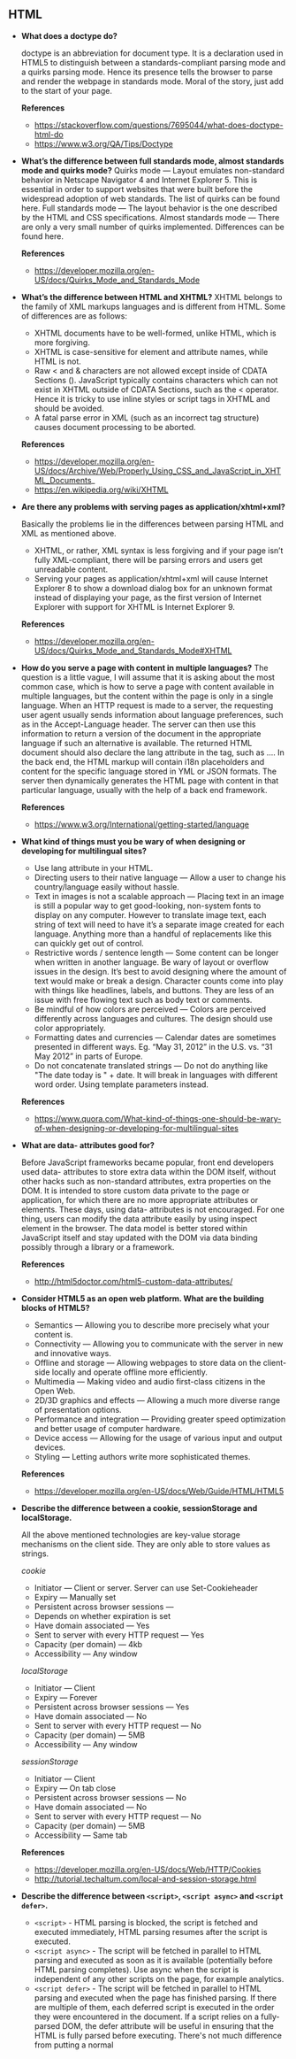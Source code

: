 ## HTML

* **What does a doctype do?**

  doctype is an abbreviation for document type. It is a declaration used in HTML5 to distinguish between a standards-compliant parsing mode and a quirks parsing mode. Hence its presence tells the browser to parse and render the webpage in standards mode.
  Moral of the story, just add <!DOCTYPE html> to the start of your page.

  **References**
  * https://stackoverflow.com/questions/7695044/what-does-doctype-html-do
  * https://www.w3.org/QA/Tips/Doctype
  
* **What’s the difference between full standards mode, almost standards mode and quirks mode?**
  Quirks mode — Layout emulates non-standard behavior in Netscape Navigator 4 and Internet Explorer 5. This is essential in order to support websites that were built before the widespread adoption of web standards. The list of quirks can be found here.
  Full standards mode — The layout behavior is the one described by the HTML and CSS specifications.
  Almost standards mode — There are only a very small number of quirks implemented. Differences can be found here.
  
  **References**
  * https://developer.mozilla.org/en-US/docs/Quirks_Mode_and_Standards_Mode
  
* **What’s the difference between HTML and XHTML?**
  XHTML belongs to the family of XML markups languages and is different from HTML. Some of differences are as follows:
  
  * XHTML documents have to be well-formed, unlike HTML, which is more forgiving.
  * XHTML is case-sensitive for element and attribute names, while HTML is not.
  * Raw < and & characters are not allowed except inside of CDATA Sections (<![CDATA[ ... ]]>). JavaScript typically contains characters which can not exist in XHTML outside of CDATA Sections, such as the < operator. Hence it is tricky to use inline styles or script tags in XHTML and should be avoided.
  * A fatal parse error in XML (such as an incorrect tag structure) causes document processing to be aborted.
  
  **References**
  * https://developer.mozilla.org/en-US/docs/Archive/Web/Properly_Using_CSS_and_JavaScript_in_XHTML_Documents_
  * https://en.wikipedia.org/wiki/XHTML
  
* **Are there any problems with serving pages as application/xhtml+xml?**

  Basically the problems lie in the differences between parsing HTML and XML as mentioned above.
  
  * XHTML, or rather, XML syntax is less forgiving and if your page isn’t fully XML-compliant, there will be parsing errors and users get unreadable content.
  * Serving your pages as application/xhtml+xml will cause Internet Explorer 8 to show a download dialog box for an unknown format instead of displaying your page, as the first version of Internet Explorer with support for XHTML is Internet Explorer 9.
  
  **References**
  * https://developer.mozilla.org/en-US/docs/Quirks_Mode_and_Standards_Mode#XHTML
  
* **How do you serve a page with content in multiple languages?**
  The question is a little vague, I will assume that it is asking about the most common case, which is how to serve a page with content available in multiple languages, but the content within the page is only in a single language.
  When an HTTP request is made to a server, the requesting user agent usually sends information about language preferences, such as in the Accept-Language header. The server can then use this information to return a version of the document in the appropriate language if such an alternative is available. The returned HTML document should also declare the lang attribute in the <html> tag, such as <html lang="en">...</html>.
  In the back end, the HTML markup will contain i18n placeholders and content for the specific language stored in YML or JSON formats. The server then dynamically generates the HTML page with content in that particular language, usually with the help of a back end framework.
  
  **References**
  * https://www.w3.org/International/getting-started/language
  
* **What kind of things must you be wary of when designing or developing for multilingual sites?**

  * Use lang attribute in your HTML.
  * Directing users to their native language — Allow a user to change his country/language easily without hassle.
  * Text in images is not a scalable approach — Placing text in an image is still a popular way to get good-looking, non-system fonts to display on any computer. However to translate image text, each string of text will need to have it’s a separate image created for each language. Anything more than a handful of replacements like this can quickly get out of control.
  * Restrictive words / sentence length — Some content can be longer when written in another language. Be wary of layout or overflow issues in the design. It’s best to avoid designing where the amount of text would make or break a design. Character counts come into play with things like headlines, labels, and buttons. They are less of an issue with free flowing text such as body text or comments.
  * Be mindful of how colors are perceived — Colors are perceived differently across languages and cultures. The design should use color appropriately.
  * Formatting dates and currencies — Calendar dates are sometimes presented in different ways. Eg. “May 31, 2012” in the U.S. vs. “31 May 2012” in parts of Europe.
  * Do not concatenate translated strings — Do not do anything like "The date today is " + date. It will break in languages with different word order. Using template parameters instead.
  
  **References**
  * https://www.quora.com/What-kind-of-things-one-should-be-wary-of-when-designing-or-developing-for-multilingual-sites
  
* **What are data- attributes good for?**

  Before JavaScript frameworks became popular, front end developers used data- attributes to store extra data within the DOM itself, without other hacks such as non-standard attributes, extra properties on the DOM. It is intended to store custom data private to the page or application, for which there are no more appropriate attributes or elements.
  These days, using data- attributes is not encouraged. For one thing, users can modify the data attribute easily by using inspect element in the browser. The data model is better stored within JavaScript itself and stay updated with the DOM via data binding possibly through a library or a framework.
  
  **References**
  * http://html5doctor.com/html5-custom-data-attributes/
  
* **Consider HTML5 as an open web platform. What are the building blocks of HTML5?**

  * Semantics — Allowing you to describe more precisely what your content is.
  * Connectivity — Allowing you to communicate with the server in new and innovative ways.
  * Offline and storage — Allowing webpages to store data on the client-side locally and operate offline more efficiently.
  * Multimedia — Making video and audio first-class citizens in the Open Web.
  * 2D/3D graphics and effects — Allowing a much more diverse range of presentation options.
  * Performance and integration — Providing greater speed optimization and better usage of computer hardware.
  * Device access — Allowing for the usage of various input and output devices.
  * Styling — Letting authors write more sophisticated themes.
  
  **References**
  * https://developer.mozilla.org/en-US/docs/Web/Guide/HTML/HTML5
  
* **Describe the difference between a cookie, sessionStorage and localStorage.**

  All the above mentioned technologies are key-value storage mechanisms on the client side. They are only able to store values as strings.
  
  *cookie*
  * Initiator — Client or server. Server can use Set-Cookieheader
  * Expiry — Manually set
  * Persistent across browser sessions — 
  * Depends on whether expiration is set
  * Have domain associated — Yes
  * Sent to server with every HTTP request — Yes
  * Capacity (per domain) — 4kb
  * Accessibility — Any window
  
  *localStorage*
  * Initiator — Client
  * Expiry — Forever
  * Persistent across browser sessions — Yes
  * Have domain associated — No
  * Sent to server with every HTTP request — No
  * Capacity (per domain) — 5MB
  * Accessibility — Any window
  
  *sessionStorage*
  * Initiator — Client
  * Expiry — On tab close
  * Persistent across browser sessions — No
  * Have domain associated — No
  * Sent to server with every HTTP request — No
  * Capacity (per domain) — 5MB
  * Accessibility — Same tab
  
  
  **References**
  * https://developer.mozilla.org/en-US/docs/Web/HTTP/Cookies
  * http://tutorial.techaltum.com/local-and-session-storage.html


* **Describe the difference between `<script>`, `<script async>` and `<script defer>`.**
  * `<script>` - HTML parsing is blocked, the script is fetched and executed immediately, HTML parsing resumes after the script is executed.
  * `<script async>` - The script will be fetched in parallel to HTML parsing and executed as soon as it is available (potentially before HTML parsing completes). Use async when the script is independent of any other scripts on the page, for example analytics.
  * `<script defer>` - The script will be fetched in parallel to HTML parsing and executed when the page has finished parsing. If there are multiple of them, each deferred script is executed in the order they were encoun­tered in the document. If a script relies on a fully-parsed DOM, the defer attribute will be useful in ensuring that the HTML is fully parsed before executing. There's not much difference from putting a normal <script> at the end of <body>. A deferred script must not contain document.write.
  
  **References**
  * http://www.growingwiththeweb.com/2014/02/async-vs-defer-attributes.html
  * https://stackoverflow.com/questions/10808109/script-tag-async-defer
  * https://bitsofco.de/async-vs-defer/
  Note: The async and defer attrib­utes are ignored for scripts that have no src attribute.
  
* **Why is it generally a good idea to position CSS `<link>`s between `<head></head>` and JS `<script>`s just before `</body>`? Do you know any exceptions?**
  
    Placing `<link>`s in the `<head>`— Putting `<link>`s in the head is part of the specification. Besides that, placing at the top allows the page to render progressively which improves user experience. The problem with putting stylesheets near the bottom of the document is that it prohibits progressive rendering in many browsers, including Internet Explorer. Some browsers block rendering to avoid having to repaint elements of the page if their styles change. The user is stuck viewing a blank white page. It prevents the flash of unstyled contents.
  
   Placing `<scripts>`s just before `</body>` — `<script>`s block HTML parsing while they are being downloaded and executed. Downloading the scripts at the bottom will allow the HTML to be parsed and displayed to the user first.

   An exception for positioning of <script>s at the bottom is when your script contains document.write(), but these days it's not a good practice to use document.write(). Also, placing <script>s at the bottom means that the browser cannot start downloading the scripts until the entire document is parsed. One possible workaround is to put `<script>`in the `<head>` and use the defer attribute.
  
    **References**
    * https://developer.yahoo.com/performance/rules.html#css_top
   
* **What is progressive rendering?**

  Progressive rendering is the name given to techniques used to improve performance of a webpage (in particular, improve perceived load time) to render content for display as quickly as possible.
  
  It used to be much more prevalent in the days before broadband internet but it is still useful in modern development as mobile data connections are becoming increasingly popular (and unreliable)!
  
  Examples of such techniques:
  
  * Lazy loading of images — Images on the page are not loaded all at once. JavaScript will be used to load an image when the user scrolls into the part of the page that displays the image.
  * Prioritizing visible content (or above-the-fold rendering) — Include only the minimum CSS/content/scripts necessary for the amount of page that would be rendered in the users browser first to display as quickly as possible, you can then use deferred scripts or listen for the DOMContentLoaded/load event to load in other resources and content.
  * Async HTML fragments — Flushing parts of the HTML to the browser as the page is constructed on the back end. More details on the technique can be found here.
  
  **References**
  * https://stackoverflow.com/questions/33651166/what-is-progressive-rendering
  * http://www.ebaytechblog.com/2014/12/08/async-fragments-rediscovering-progressive-html-rendering-with-marko/
  
* **Have you used different HTML templating languages before?**

  Yes, Jade, ERB, Slim, Handlebars, Jinja, Liquid, just to name a few. In my opinion, they are more or less the same and provide similar functionality of escaping content and helpful filters for manipulating the data to be displayed. Most templating engines will also allow you to inject your own filters in the event you need custom processing before display.
  
* **What is the purpose of the alt attribute on images?**

  The `alt` attribute provides alternative information for an image if a user cannot view it. The `alt` attribute should be used to describe any images except those which only serve a decorative purpose, in which case it should be left empty.

  **Good to hear**
  * Decorative images should have an empty alt attribute.

  * Web crawlers use alt tags to understand image content, so they are considered important for Search Engine Optimization (SEO).

  * Put the . at the end of alt tag to improve accessibility.
  
* **Can a web page contain multiple `<header>` elements? What about `<footer>` elements?**
  
    Yes to both. The W3 documents state that the tags represent the header(`<header>`) and footer(`<footer>`) areas of their nearest ancestor "section". So not only can the page `<body>` contain a header and a footer, but so can every `<article>` and `<section>` element.

  **Good to hear**
    * W3 recommends having as many as you want, but only 1 of each for each "section" of your page, i.e. body, section etc.
W3 recommends having as many as you want, but only 1 of each for each "section" of your page, i.e. body, section etc.

* **Briefly describe the correct usage of the following HTML5 semantic elements: `<header>`, `<article>`,`<section>`, `<footer>`**
  
  * `<header>` is used to contain introductory and navigational information about a section of the page. This can include the section heading, the author’s name, time and date of publication, table of contents, or other navigational information.

  * `<article>` is meant to house a self-contained composition that can logically be independently recreated outside of the page without losing its meaning. Individual blog posts or news stories are good examples.

  * `<section>` is a flexible container for holding content that shares a common informational theme or purpose.

  * `<footer>` is used to hold information that should appear at the end of a section of content and contain additional information about the section. Author’s name, copyright information, and related links are typical examples of such content.

  **Good to hear**
  * Other semantic elements are `<form>` and `<table>`
  
* **Discuss the differences between an HTML specification and a browser’s implementation thereof.**

    HTML specifications such as `HTML5` define a set of rules that a document must adhere to in order to be “valid” according to that specification. In addition, a specification provides instructions on how a browser must interpret and render such a document.

    A browser is said to “support” a specification if it handles valid documents according to the rules of the specification. As of yet, no browser supports all aspects of the `HTML5` specification (although all of the major browser support most of it), and as a result, it is necessary for the developer to confirm whether the aspect they are making use of will be supported by all of the browsers on which they hope to display their content. This is why cross-browser support continues to be a headache for developers, despite the improved specificiations.

    **Good to hear**
    * `HTML5` defines some rules to follow for an invalid `HTML5` document (i.e., one that contains syntactical errors)
    * However, invalid documents may contain anything, so it's impossible for the specification to handle all possibilities comprehensively.
    * Thus, many decisions about how to handle malformed documents are left up to the browser.
    
* **What are some differences that XHTML has compared to HTML?**

    Some of the key differences are:

    * An XHTML element must have an XHTML `<DOCTYPE>`
    * Attributes values must be enclosed in quotes
    * Attribute minimization is forbidden (e.g. one has to use `checked="checked`" instead of `checked`)
    * Elements must always be properly nested
    * Elements must always be closed
    * Special characters must be escaped
    
    **Good to hear**
    * Any element can be self-closed
    * Tags ands attributes are case-sensitive, usually lowercase
    
* **How do you serve a page with content in multiple languages?**
* **What kind of things must you be wary of when design or developing for multilingual sites?**
* **What are data- attributes good for?**
* **Consider HTML5 as an open web platform. What are the building blocks of HTML5?**
* **Describe the difference between a cookie, sessionStorage and localStorage.**
* **Describe the difference between `<script>`, `<script async>` and `<script defer>`.**
* **Why is it generally a good idea to position CSS `<link>`s between `<head></head>` and JS `<script>`s just before `</body>`? Do you know any exceptions?**
* **What is progressive rendering?**
* **Why you would use a srcset attribute in an image tag? Explain the process the browser uses when evaluating the content of this attribute.**
* **Have you used different HTML templating languages before?**
